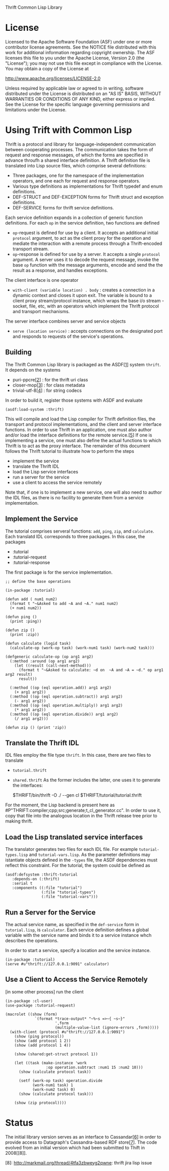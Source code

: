 Thrift Common Lisp Library

License
=======

Licensed to the Apache Software Foundation (ASF) under one
or more contributor license agreements. See the NOTICE file
distributed with this work for additional information
regarding copyright ownership. The ASF licenses this file
to you under the Apache License, Version 2.0 (the
"License"); you may not use this file except in compliance
with the License. You may obtain a copy of the License at

  http://www.apache.org/licenses/LICENSE-2.0

Unless required by applicable law or agreed to in writing,
software distributed under the License is distributed on an
"AS IS" BASIS, WITHOUT WARRANTIES OR CONDITIONS OF ANY
KIND, either express or implied. See the License for the
specific language governing permissions and limitations
under the License.



Using Trift with Common Lisp
============================

 Thrift is a protocol and library for language-independent communication between cooperating
 processes. The communication takes the form of request and response messages, of which the forms
 are specified in advance throufh a shared interface definition. A Thrift definition file is translated
 into Lisp source files, which comprise several definitions:

  * Three packages, one for the namespace of the implementation operators, and one each for request and
  response operators.
  * Various type definitions as implementations for Thrift typedef and enum definitions.
  * DEF-STRUCT and DEF-EXCEPTION forms for Thrift struct and exception definitions.
  * DEF-SERVICE forms for thrift service definitions.

 Each service definition expands in a collection of generic function definitions. For each `op`
 in the service definition, two functions are defined

  * `op`-request is defined for use by a client. It accepts an additional initial `protocol` argument,
    to act as the client proxy for the operation and mediate the interaction with a remote process
    through a Thrift-encoded transport stream.
  * `op`-response is defined for use by a server. It accepts a single `protocol` argument. A server
    uses it to decode the request message, invoke the base `op` function with the message arguments,
    encode and send the the result as a response, and handles exceptions.

 The client interface is one operator

  * `with-client (variable location) . body` : creates a connection in a dynamic context and closes it
    upon exit. The variable is bound to a client proxy stream/protocol instance, which wraps the
    base i/o stream - socket, file, etc, with an operators which implement the Thrift protocol
    and transport mechanisms.

 The server interface combines server and service objects

  * `serve (location service)` : accepts connections on the designated port and responds to
    requests of the service's operations.


Building 
--------

The Thrift Common Lisp library is packaged as the ASDF[[1]] system `thrift`.
It depends on the systems

* puri-ppcre[[2]] : for the thrift uri class
* closer-mop[[3]] : for class metadata
* trivial-utf-8[[4]] : for string codecs

In order to build it, register those systems with ASDF and evaluate

    (asdf:load-system :thrift)

This will compile and load the Lisp compiler for Thrift definition files, the
transport and protocol implementations, and the client and server interface
functions. In order to use Thrift in an application, one must also author and/or
load the interface definitions for the remote service.[[5]] If one is implementing a service,
one must also define the actual functions to which Thrift is to act as the proxy
interface. The remainder of this document follows the Thrift tutorial to illustrate how
to perform the steps

  * implement the service
  * translate the Thrift IDL
  * load the Lisp service interfaces
  * run a server for the service
  * use a client to access the service remotely

Note that, if one is to implement a new service, one will also need to author the
IDL files, as there is no facility to generate them from a service implementation.


Implement the Service
---------------------

The tutorial comprises serveral functions: `add`, `ping`, `zip`, and `calculate`.
Each translatd IDL corresponds to three packages. In this case, the packages

  * :tutorial
  * :tutorial-request
  * :tutorial-response

The first package is for the service implementation.

    ;; define the base operations
    
    (in-package :tutorial)
    
    (defun add ( num1 num2)
      (format t "~&Asked to add ~A and ~A." num1 num2)
      (+ num1 num2))
    
    (defun ping ()
      (print :ping))
    
    (defun zip ()
      (print :zip))
    
    (defun calculate (logid task)
      (calculate-op (work-op task) (work-num1 task) (work-num2 task)))
    
    (defgeneric calculate-op (op arg1 arg2)
      (:method :around (op arg1 arg2)
        (let ((result (call-next-method)))
          (format t "~&Asked to calculate: ~d on  ~A and ~A = ~d." op arg1 arg2 result)
          result))
    
      (:method ((op (eql operation.add)) arg1 arg2)
        (+ arg1 arg2))
      (:method ((op (eql operation.subtract)) arg1 arg2)
        (- arg1 arg2))
      (:method ((op (eql operation.multiply)) arg1 arg2)
        (* arg1 arg2))
      (:method ((op (eql operation.divide)) arg1 arg2)
        (/ arg1 arg2)))
    
    (defun zip () (print 'zip))


Translate the Thrift IDL
------------------------

IDL files employ the file type `thrift`. In this case, there are two files to translate
  * `tutorial.thrift`
  * `shared.thrift`
As the former includes the latter, one uses it to generate the interfaces:

    $THRIFT/bin/thrift -O ./ --gen cl $THRIFT/tutorial/tutorial.thrift

For the moment, the Lisp backend is present here as #P"THRIFT:compiler;cpp;src;generate;t_cl_generator.cc".
In order to use it, copy that file into the analogous location in the Thrift release tree prior to
making thrift.


Load the Lisp translated service interfaces
-------------------------------------------

The translator generates two files for each IDL file. For example `tutorial-types.lisp` and
`tutorial-vars.lisp`. As the parameter definitions may istantiate objects defined in the `-types`
file, the ASDF dependencies must reflect this constraint. For the tutorial, the system could be
defined as

    (asdf:defsystem :thrift-tutorial
       :depends-on (:thrift)
       :serial t
       :components ((:file "tutorial")
                    (:file "tutorial-types")
                    (:file "tutorial-vars")))


Run a Server for the Service
----------------------------

The actual service name, as specified in the `def-service` form in `tutorial.lisp`, is `calculator`. 
Each service definition defines a global variable with the service name and binds it to a
service instance whch describes the operations.

In order to start a service, specify a location and the service instance. 

    (in-package :tutorial)
    (serve #u"thrift://127.0.0.1:9091" calculator)


Use a Client to Access the Service Remotely
-------------------------------------------


[in some other process] run the client

    (in-package :cl-user)
    (use-package :tutorial-request)

    (macrolet ((show (form)
                 `(format *trace-output* "~%~s =>~{ ~s~}"
                          ',form
                          (multiple-value-list (ignore-errors ,form)))))
      (with-client (protocol #u"thrift://127.0.0.1:9091")
        (show (ping protocol))
        (show (add protocol 1 2))
        (show (add protocol 1 4))
    
        (show (shared:get-struct protocol 1))
    
        (let ((task (make-instance 'work
                      :op operation.subtract :num1 15 :num2 10)))
          (show (calculate protocol task))
        
          (setf (work-op task) operation.divide
                (work-num1 task) 1
                (work-num2 task) 0)
          (show (calculate protocol task)))
    
        (show (zip protocol))))
    

Status
==========

The initial library version serves as an interface to Cassandar[[6]] in order to provide access to
Datagraph's Cassandra-based RDF store[[7]]. The code evolved from an initial version which had been
submitted to Thift in 2008[[8]].


 [1]: www.common-lisp.net/asdf
 [2]: http://github.com/lisp/com.b9.puri.ppcre
 [3]: www.common-lisp.net/closer-mop
 [4]: trivial-utf-8
 [5]: http://wiki.apache.org/thrift/ThriftGeneration
 [6]: http://wiki.apache.org/cassandra/FrontPage
 [7]: http://github.com/bendiken/rdf-cassandra
 [8]: http://markmail.org/thread/4tfa3zbweyg2qwne: thrift jira lisp issue
